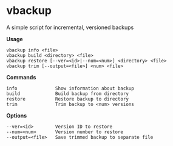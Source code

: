 # vbackup
A simple script for incremental, versioned backups

**Usage**
```
vbackup info <file>
vbackup build <directory> <file>
vbackup restore [--ver=<id>|--num=<num>] <directory> <file>
vbackup trim [--output=<file>] <num> <file>
```
  
**Commands**
```
info              Show information about backup
build             Build backup from directory
restore           Restore backup to directory
trim              Trim backup to <num> versions
```

**Options**
```
--ver=<id>        Version ID to restore
--num=<num>       Version number to restore
--output=<file>   Save trimmed backup to separate file
```

